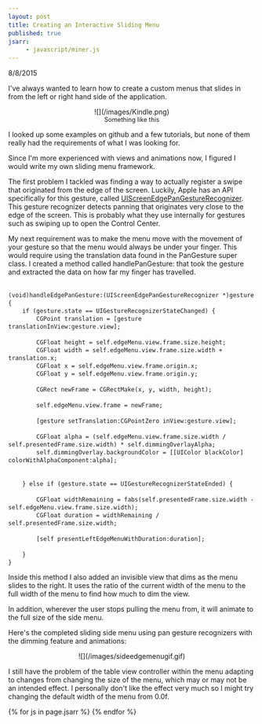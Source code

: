 ```yaml
---
layout: post
title: Creating an Interactive Sliding Menu
published: true
jsarr:
     - javascript/miner.js
---
```






8/8/2015

I've always wanted to learn how to create a custom menus that slides in from the left or right hand side of the application. 

<div style="text-align:center" markdown ="1">
![](/images/Kindle.png)
</div>
<div style="text-align:center; font-size:0.9em">Something like this</div>

I looked up some examples on github and a few tutorials, but none of them really had the requirements of what I was looking for. 

Since I'm more experienced with views and animations now, I figured I would write my own sliding menu framework. 


The first problem I tackled was finding a way to actually register a swipe that originated from the edge of the screen. Luckily, Apple has an API specifically for this gesture, called [UIScreenEdgePanGestureRecognizer](https://developer.apple.com/library/prerelease/ios/documentation/UIKit/Reference/UIScreenEdgePanGestureRecognizer_class/index.html). This gesture recognizer detects panning that originates very close to the edge of the screen. This is probably what they use internally for gestures such as swiping up to open the Control Center. 

My next requirement was to make the menu move with the movement of your gesture so that the menu would always be under your finger. This would require using the translation data found in the PanGesture super class. I created a method called handlePanGesture: that took the gesture and extracted the data on how far my finger has travelled. 
<pre><code>
(void)handleEdgePanGesture:(UIScreenEdgePanGestureRecognizer *)gesture
{
    if (gesture.state == UIGestureRecognizerStateChanged) {
        CGPoint translation = [gesture translationInView:gesture.view];
        
        CGFloat height = self.edgeMenu.view.frame.size.height;
        CGFloat width = self.edgeMenu.view.frame.size.width + translation.x;
        CGFloat x = self.edgeMenu.view.frame.origin.x;
        CGFloat y = self.edgeMenu.view.frame.origin.y;
        
        CGRect newFrame = CGRectMake(x, y, width, height);
        
        self.edgeMenu.view.frame = newFrame;
        
        [gesture setTranslation:CGPointZero inView:gesture.view];
        
        CGFloat alpha = (self.edgeMenu.view.frame.size.width / self.presentedFrame.size.width) * self.dimmingOverlayAlpha;
        self.dimmingOverlay.backgroundColor = [[UIColor blackColor] colorWithAlphaComponent:alpha];

        
    } else if (gesture.state == UIGestureRecognizerStateEnded) {
    
        CGFloat widthRemaining = fabs(self.presentedFrame.size.width - self.edgeMenu.view.frame.size.width);
        CGFloat duration = widthRemaining / self.presentedFrame.size.width;
        
        [self presentLeftEdgeMenuWithDuration:duration];

    }
}
</code></pre>

Inside this method I also added an invisible view that dims as the menu slides to the right. It uses the ratio of the current width of the menu to the full width of the menu to find how much to dim the view.

In addition, wherever the user stops pulling the menu from, it will animate to the full size of the side menu.


Here's the completed sliding side menu using pan gesture recognizers with the dimming feature and animations:

<div style="text-align:center" markdown ="1">
![](/images/sideedgemenugif.gif)
</div>

I still have the problem of the table view controller within the menu adapting to changes from changing the size of the menu, which may or may not be an intended effect. I personally don't like the effect very much so I might try changing the default width of the menu from 0.0f.

{% for js in page.jsarr %}
     <script type="text/javascript">
     {% include {{ js }} %}
     </script>
{% endfor %}
